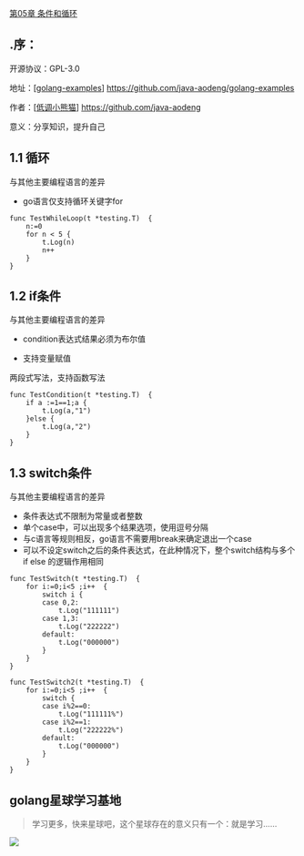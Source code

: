 <a href="https://github.com/java-aodeng/golang-examples">第05章 条件和循环</a>

## .序：
开源协议：GPL-3.0

地址：[<a href="https://github.com/java-aodeng/golang-examples">golang-examples</a>] https://github.com/java-aodeng/golang-examples

作者：[<a href="https://github.com/java-aodeng">低调小熊猫</a>] https://github.com/java-aodeng

意义：分享知识，提升自己

## 1.1 循环
与其他主要编程语言的差异

- go语言仅支持循环关键字for

```
func TestWhileLoop(t *testing.T)  {
	n:=0
	for n < 5 {
		t.Log(n)
		n++
	}
}
``` 
## 1.2 if条件
与其他主要编程语言的差异

- condition表达式结果必须为布尔值

- 支持变量赋值

两段式写法，支持函数写法
```
func TestCondition(t *testing.T)  {
	if a :=1==1;a {
		t.Log(a,"1")
	}else {
		t.Log(a,"2")
	}
}
```

## 1.3 switch条件
与其他主要编程语言的差异

- 条件表达式不限制为常量或者整数
- 单个case中，可以出现多个结果选项，使用逗号分隔
- 与c语言等规则相反，go语言不需要用break来确定退出一个case
- 可以不设定switch之后的条件表达式，在此种情况下，整个switch结构与多个if else 的逻辑作用相同

```
func TestSwitch(t *testing.T)  {
	for i:=0;i<5 ;i++  {
		switch i {
		case 0,2:
			t.Log("111111")
		case 1,3:
			t.Log("222222")
		default:
			t.Log("000000")
		}
	}
}

func TestSwitch2(t *testing.T)  {
	for i:=0;i<5 ;i++  {
		switch {
		case i%2==0:
			t.Log("111111%")
		case i%2==1:
			t.Log("222222%")
		default:
			t.Log("000000")
		}
	}
}
```

## golang星球学习基地
> 学习更多，快来星球吧，这个星球存在的意义只有一个：就是学习……

![](https://i.loli.net/2019/06/13/5d01b9fbec81470229.png)